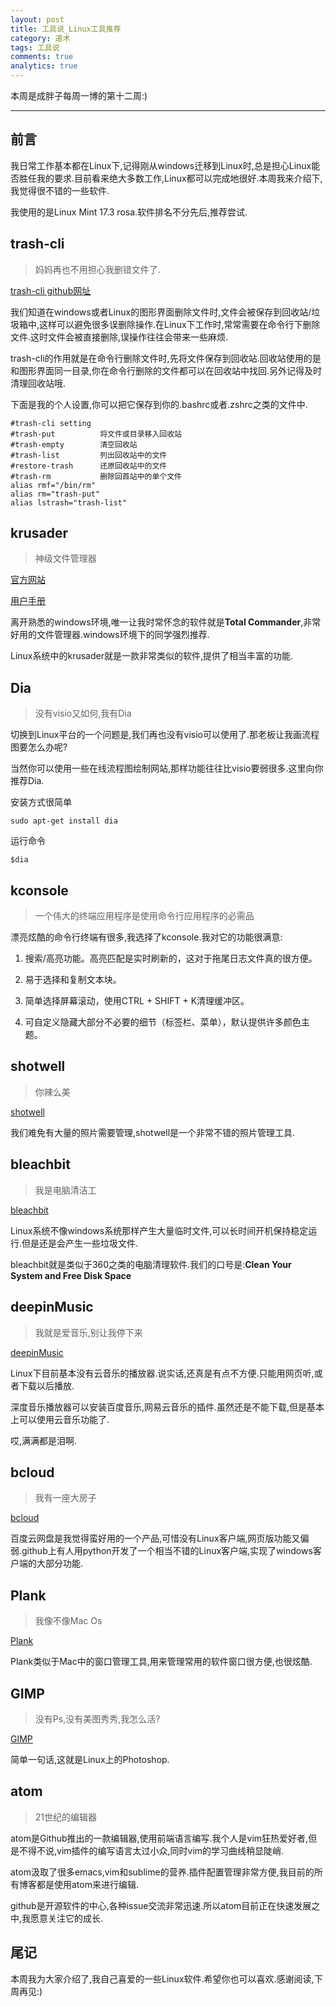```yaml
---
layout: post
title: 工具说_Linux工具推荐
category: 道术
tags: 工具说
comments: true
analytics: true
---
```


本周是成胖子每周一博的第十二周:)

---

## 前言
我日常工作基本都在Linux下,记得刚从windows迁移到Linux时,总是担心Linux能否胜任我的要求.目前看来绝大多数工作,Linux都可以完成地很好.本周我来介绍下,我觉得很不错的一些软件.

我使用的是Linux Mint 17.3 rosa.软件排名不分先后,推荐尝试.

## trash-cli
> 妈妈再也不用担心我删错文件了.

[trash-cli github网址](https://github.com/andreafrancia/trash-cli)

我们知道在windows或者Linux的图形界面删除文件时,文件会被保存到回收站/垃圾箱中,这样可以避免很多误删除操作.在Linux下工作时,常常需要在命令行下删除文件.这时文件会被直接删除,误操作往往会带来一些麻烦.

trash-cli的作用就是在命令行删除文件时,先将文件保存到回收站.回收站使用的是和图形界面同一目录,你在命令行删除的文件都可以在回收站中找回.另外记得及时清理回收站哦.

下面是我的个人设置,你可以把它保存到你的.bashrc或者.zshrc之类的文件中.

```
#trash-cli setting
#trash-put          将文件或目录移入回收站
#trash-empty        清空回收站
#trash-list         列出回收站中的文件
#restore-trash      还原回收站中的文件
#trash-rm           删除回首站中的单个文件
alias rmf="/bin/rm"
alias rm="trash-put"
alias lstrash="trash-list"
```

## krusader
> 神级文件管理器

[官方网站](http://www.krusader.org/)

[用户手册](https://docs.kde.org/trunk5/en/extragear-utils/krusader/krusader.pdf)

离开熟悉的windows环境,唯一让我时常怀念的软件就是**Total Commander**,非常好用的文件管理器.windows环境下的同学强烈推荐.

Linux系统中的krusader就是一款非常类似的软件,提供了相当丰富的功能.

## Dia
> 没有visio又如何,我有Dia

切换到Linux平台的一个问题是,我们再也没有visio可以使用了.那老板让我画流程图要怎么办呢?

当然你可以使用一些在线流程图绘制网站,那样功能往往比visio要弱很多.这里向你推荐Dia.

安装方式很简单
```
sudo apt-get install dia
```

运行命令
```
$dia
```

## kconsole
>一个伟大的终端应用程序是使用命令行应用程序的必需品

漂亮炫酷的命令行终端有很多,我选择了kconsole.我对它的功能很满意:

1. 搜索/高亮功能。高亮匹配是实时刷新的，这对于拖尾日志文件真的很方便。

2. 易于选择和复制文本块。

3. 简单选择屏幕滚动，使用CTRL + SHIFT + K清理缓冲区。

4. 可自定义隐藏大部分不必要的细节（标签栏、菜单），默认提供许多颜色主题。

## shotwell
> 你辣么美

[shotwell](https://wiki.gnome.org/Apps/Shotwell)

我们难免有大量的照片需要管理,shotwell是一个非常不错的照片管理工具.

## bleachbit
> 我是电脑清洁工

[bleachbit](https://www.bleachbit.org/)

Linux系统不像windows系统那样产生大量临时文件,可以长时间开机保持稳定运行.但是还是会产生一些垃圾文件.

bleachbit就是类似于360之类的电脑清理软件.我们的口号是:**Clean Your System and Free Disk Space**

## deepinMusic
> 我就是爱音乐,别让我停下来

[deepinMusic](http://wiki.deepin.org/?title=%E6%B7%B1%E5%BA%A6%E9%9F%B3%E4%B9%90)

Linux下目前基本没有云音乐的播放器.说实话,还真是有点不方便.只能用网页听,或者下载以后播放.

深度音乐播放器可以安装百度音乐,网易云音乐的插件.虽然还是不能下载,但是基本上可以使用云音乐功能了.

哎,满满都是泪啊.

## bcloud
> 我有一座大房子

[bcloud](https://github.com/LiuLang/bcloud)

百度云网盘是我觉得蛮好用的一个产品,可惜没有Linux客户端,网页版功能又偏弱.github上有人用python开发了一个相当不错的Linux客户端,实现了windows客户端的大部分功能.

## Plank
> 我像不像Mac Os

[Plank](https://launchpad.net/plank)

Plank类似于Mac中的窗口管理工具,用来管理常用的软件窗口很方便,也很炫酷.

## GIMP
> 没有Ps,没有美图秀秀,我怎么活?

[GIMP](https://www.gimp.org/)

简单一句话,这就是Linux上的Photoshop.

## atom
> 21世纪的编辑器

atom是Github推出的一款编辑器,使用前端语言编写.我个人是vim狂热爱好者,但是不得不说,vim插件的编写语言太过小众,同时vim的学习曲线稍显陡峭.

atom汲取了很多emacs,vim和sublime的营养.插件配置管理非常方便,我目前的所有博客都是使用atom来进行编辑.

github是开源软件的中心,各种issue交流非常迅速.所以atom目前正在快速发展之中,我愿意关注它的成长.

## 尾记
本周我为大家介绍了,我自己喜爱的一些Linux软件.希望你也可以喜欢.感谢阅读,下周再见:)
